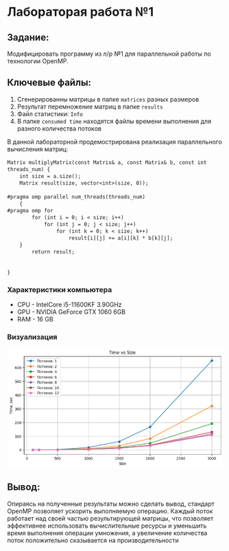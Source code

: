 # Лабораторая работа №1 

## Задание: 
Модифицировать программу из л/р №1 для параллельной работы по технологии OpenMP.

## Ключевые файлы: 
1. Cгенерированны матрицы в папке `matrices` разных размеров
2. Результат перемножение матриц в папке `results`
3. Файл статистики: `Info`
4. В папке `сonsumed time` находятся файлы времени выполнения для разного количества потоков

В данной лабораторной продемострирована реализация параллельного вычисления матриц:

```
Matrix multiplyMatrix(const Matrix& a, const Matrix& b, const int threads_num) {
    int size = a.size();
    Matrix result(size, vector<int>(size, 0));
    
#pragma omp parallel num_threads(threads_num)
    {
#pragma omp for 
        for (int i = 0; i < size; i++)
            for (int j = 0; j < size; j++)
                for (int k = 0; k < size; k++)
                    result[i][j] += a[i][k] * b[k][j];
    }
        return result;
    
    
}
```

### Характеристики компьютера
- CPU - IntelCore i5-11600KF 3.90GHz 
- GPU - NVIDIA GeForce GTX 1060 6GB
- RAM - 16 GB

### Визуализация 
![Зависимость времени от количества потоков](https://github.com/Vouchiko/Parallel-programming-Lab-2/blob/main/consumed%20time/Picture.png)

## Вывод:
Опираясь на полученные результаты можно сделать вывод, стандарт OpenMP позволяет ускорить выполняемую операцию. Каждый поток работает над своей частью результирующей матрицы, что позволяет эффективнее использовать вычислительные ресурсы и уменьшить время выполнения операции умножения, а увеличение количества поток положительно сказывается на производительности
   

